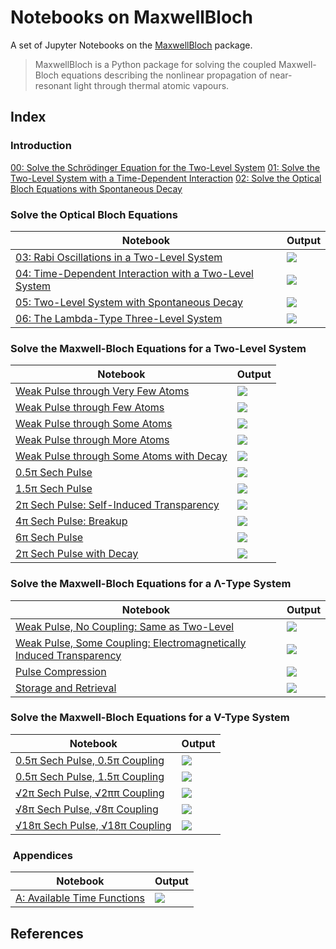 # Notebooks on MaxwellBloch

A set of Jupyter Notebooks on the [MaxwellBloch](https://github.com/tommyogden/maxwellbloch/) package.

> MaxwellBloch is a Python package for solving the coupled Maxwell-Bloch
> equations describing the nonlinear propagation of near-resonant light through
> thermal atomic vapours.

## Index

### Introduction

[00: Solve the Schrödinger Equation for the Two-Level System][00]
[01: Solve the Two-Level System with a Time-Dependent Interaction][01]
[02: Solve the Optical Bloch Equations with Spontaneous Decay][02]

### Solve the Optical Bloch Equations

| Notebook | Output |
| --- | --- |
| [03: Rabi Oscillations in a Two-Level System][03] | ![](images/03-ob-solve-two-rabi-oscillations.png) |
| [04: Time-Dependent Interaction with a Two-Level System][04] | ![](images/04-ob-solve-two-tfunc-square.png) |
| [05: Two-Level System with Spontaneous Decay][05] | ![](images/05-ob-solve-two-tfunc-square-decay.png) |
| [06: The Lambda-Type Three-Level System][06] | ![](images/06-ob-solve-lamda-on-resonance.png) |

### Solve the Maxwell-Bloch Equations for a Two-Level System

| Notebook | Output |
| --- | --- |
| [Weak Pulse through Very Few Atoms][wpfa] | ![](images/mb-solve-two-weak-pulse-very-few-atoms.png)
| [Weak Pulse through Few Atoms][wpfa] | ![](images/mb-solve-two-weak-pulse-few-atoms.png)
| [Weak Pulse through Some Atoms][wpsa] | ![](images/mb-solve-two-weak-pulse-some-atoms.png) |
| [Weak Pulse through More Atoms][wpma] | ![](images/mb-solve-two-weak-pulse-more-atoms.png) |
| [Weak Pulse through Some Atoms with Decay][wpsad] | ![](images/mb-solve-two-weak-pulse-some-atoms-decay.png) |
| [0.5π Sech Pulse][sech-0.5] | ![](images/mb-solve-two-sech-0.5pi.png) |
| [1.5π Sech Pulse][sech-1.5] | ![](images/mb-solve-two-sech-1.5pi.png) |
| [2π Sech Pulse: Self-Induced Transparency][sech-2] | ![](images/mb-solve-two-sech-2pi.png) |
| [4π Sech Pulse: Breakup][sech-4] | ![](images/mb-solve-two-sech-4pi.png) |
| [6π Sech Pulse][sech-6] | ![](images/mb-solve-two-sech-6pi.png) |
| [2π Sech Pulse with Decay][sech-2d] | ![](images/mb-solve-two-sech-2pi-narrower-even-more-atoms-decay.png) |

### Solve the Maxwell-Bloch Equations for a Λ-Type System

| Notebook | Output |
| --- | --- |
| [Weak Pulse, No Coupling: Same as Two-Level][wpnc] | ![](images/mb-solve-lambda-weak-pulse-more-atoms-no-coupling.png) |
| [Weak Pulse, Some Coupling: Electromagnetically Induced Transparency][wpsc] | ![](images/mb-solve-lambda-weak-pulse-more-atoms-some-coupling.png) |
| [Pulse Compression][pc] | ![](images/mb-solve-lambda-weak-pulse-cloud-atoms-some-coupling.png) |
| [Storage and Retrieval][store] | ![](images/mb-solve-lambda-weak-pulse-cloud-atoms-some-coupling-store.png) |

### Solve the Maxwell-Bloch Equations for a V-Type System

| Notebook | Output |
| --- | --- |
| [0.5π Sech Pulse, 0.5π Coupling][vsech-0.5-0.5] | ![](images/mb-solve-vee-sech-0.5pi-0.5pi_1.png) |
| [0.5π Sech Pulse, 1.5π Coupling][vsech-0.5-1.5] | ![](images/mb-solve-vee-sech-0.5pi-1.5pi_1.png) |
| [√2π Sech Pulse, √2ππ Coupling][vsech-1.41-1.41] | ![](images/mb-solve-vee-sech-1.41pi-1.41pi_1.png) |
| [√8π Sech Pulse, √8π Coupling][vsech-2.83-2.83] | ![](images/mb-solve-vee-sech-2.83pi-2.83pi_1.png) |
| [√18π Sech Pulse, √18π Coupling][vsech-r18-r18] | ![](images/mb-solve-vee-sech-root18pi-root18pi_1.png) |

<!--| [0.5π Sech Pulse, No Coupling][vsech-0.5] | ![](images/mb-solve-vee-sech-0.5pi_1.png) |-->
<!--| [2.0π Sech Pulse, No Coupling][vsech-2] | ![](images/mb-solve-vee-sech-2pi_1.png) |-->



###  Appendices

| Notebook | Output |
| --- | --- |
| [A: Available Time Functions][A] | ![](images/A-available-time-functions.png) |

<!-- [B: Loading from JSON Files and Saving to QuTiP Files][B] -->

## References

[00]: 00-solve-the-schroedinger-equation-for-the-two-level-system.ipynb
[01]: 01-solve-the-two-level-system-with-time-dependent-interaction.ipynb
[02]: 02-solving-the-optical-bloch-equations.ipynb

<!--OB Solve-->
[03]: 03-ob-solve-two-rabi-oscillations.ipynb
[04]: 04-ob-solve-two-tfunc-square.ipynb
[05]: 05-ob-solve-two-tfunc-square-decay.ipynb

[06]: 06-ob-solve-lamda-on-resonance.ipynb

<!--Two-level-->
[wpvfa]: mb-solve-two-weak-pulse-very-few-atoms.ipynb
[wpfa]: mb-solve-two-weak-pulse-few-atoms.ipynb
[wpsa]: mb-solve-two-weak-pulse-some-atoms.ipynb
[wpma]: mb-solve-two-weak-pulse-more-atoms.ipynb
[wpsad]: mb-solve-two-weak-pulse-some-atoms-decay.ipynb

[sech-0.5]: mb-solve-two-sech-0.5pi.ipynb
[sech-1.5]: mb-solve-two-sech-1.5pi.ipynb
[sech-2]: mb-solve-two-sech-2pi.ipynb
[sech-4]: mb-solve-two-sech-4pi.ipynb
[sech-6]: mb-solve-two-sech-6pi.ipynb
[sech-2d]: mb-solve-two-sech-2pi-narrower-even-more-atoms-decay.ipynb

<!--Lambda-->
[wpnc]: mb-solve-lambda-weak-pulse-more-atoms-no-coupling.ipynb
[wpsc]: mb-solve-lambda-weak-pulse-more-atoms-some-coupling.ipynb
[pc]: mb-solve-lambda-weak-pulse-cloud-atoms-some-coupling.ipynb
[store]: mb-solve-lambda-weak-pulse-cloud-atoms-some-coupling-store.ipynb

<!--Vee-->
<!--[vsech-0.5]: mb-solve-vee-sech-0.5pi.ipynb-->
<!--[vsech-2]: mb-solve-vee-sech-2pi.ipynb-->
[vsech-0.5-0.5]: mb-solve-vee-sech-0.5pi-0.5pi.ipynb
[vsech-0.5-1.5]: mb-solve-vee-sech-0.5pi-1.5pi.ipynb
[vsech-1.41-1.41]: mb-solve-vee-sech-1.41pi-1.41pi.ipynb
[vsech-2.83-2.83]: mb-solve-vee-sech-2.83pi-2.83pi.ipynb
[vsech-r18-r18]: mb-solve-vee-sech-root18pi-root18pi.ipynb

[A]: A-available-time-functions.ipynb
<!-- [B]: B-loading-from-json-and-saving-qu.ipynb -->